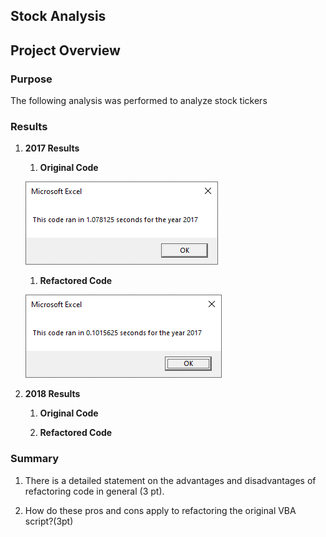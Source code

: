 ## Stock Analysis

## Project Overview

### Purpose
The following analysis was performed to analyze stock tickers

### Results

1. **2017 Results**
   
   1. **Original Code**
   <p align="left">
   <img src="Resources/2017_Stock_Analysis_Original.PNG">
   </p>
   
   1. **Refactored Code**
   <p align="left">
   <img src="Resources/2017_Stock_Analysis_Refactored.PNG">
   </p>
   
2. **2018 Results**
   
   1. **Original Code**
   
   1. **Refactored Code**


### Summary

1. There is a detailed statement on the advantages and disadvantages of refactoring code in general (3 pt).
  
2. How do these pros and cons apply to refactoring the original VBA script?(3pt)
